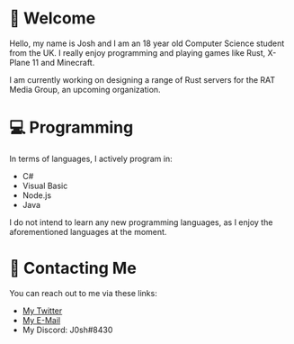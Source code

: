# :wave: Welcome

Hello, my name is Josh and I am an 18 year old Computer Science student from the UK. I really enjoy programming and playing games like Rust, X-Plane 11 and Minecraft.

I am currently working on designing a range of Rust servers for the RAT Media Group, an upcoming organization.

# :computer: Programming

In terms of languages, I actively program in:
- C#
- Visual Basic
- Node.js
- Java

I do not intend to learn any new programming languages, as I enjoy the aforementioned languages at the moment.

# :iphone: Contacting Me

You can reach out to me via these links:
- [My Twitter](https://twitter.com/105hua)
- [My E-Mail](mailto:joshua@ratmediagroup.co.uk)
- My Discord: J0sh#8430
